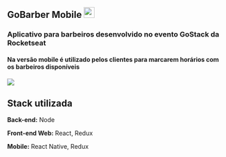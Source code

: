 ## GoBarber Mobile <img src="https://user-images.githubusercontent.com/64441986/206274002-a096c69e-34b2-423f-9477-61caebe70cc4.png" width=25 height=25 />
### Aplicativo para barbeiros desenvolvido no evento GoStack da Rocketseat

#### Na versão mobile é utilizado pelos clientes para marcarem horários com os barbeiros disponíveis 

<img src="https://user-images.githubusercontent.com/64441986/206274551-045f220a-586e-4371-99e1-8496fc6c8eb8.JPG" />

## Stack utilizada

**Back-end:** Node

**Front-end Web:** React, Redux

**Mobile:** React Native, Redux
